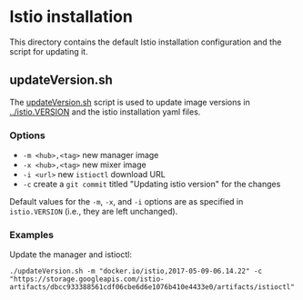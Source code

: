 # Istio installation

This directory contains the default Istio installation configuration and
the script for updating it.
 
## updateVersion.sh

The [updateVersion.sh](../updateVersion.sh) script is used to update image versions in
[../istio.VERSION](../istio.VERSION) and the istio installation yaml files.

### Options

* `-m <hub>,<tag>` new manager image
* `-x <hub>,<tag>` new mixer image
* `-i <url>` new `istioctl` download URL
* `-c` create a `git commit` titled "Updating istio version" for the changes

Default values for the `-m`, `-x`, and `-i` options are as specified in `istio.VERSION`
(i.e., they are left unchanged).

### Examples

Update the manager and istioctl:

```
./updateVersion.sh -m "docker.io/istio,2017-05-09-06.14.22" -c "https://storage.googleapis.com/istio-artifacts/dbcc933388561cdf06cbe6d6e1076b410e4433e0/artifacts/istioctl"
```

